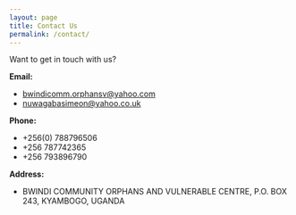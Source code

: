 ```yaml
---
layout: page
title: Contact Us
permalink: /contact/
---
```


Want to get in touch with us?

**Email:**

* bwindicomm.orphansv@yahoo.com
* nuwagabasimeon@yahoo.co.uk

**Phone:**

* +256(0) 788796506
* +256 787742365
* +256 793896790 

**Address:**

* BWINDI COMMUNITY ORPHANS AND VULNERABLE CENTRE, P.O. BOX 243, KYAMBOGO, UGANDA

